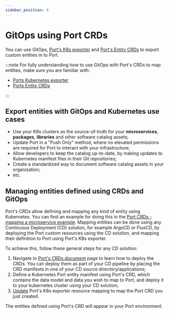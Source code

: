 ```yaml
---
sidebar_position: 6
---
```


# GitOps using Port CRDs

You can use GitOps, [Port's K8s exporter](/build-your-software-catalog/sync-data-to-catalog/kubernetes/kubernetes.md) and [Port's Entity CRDs](/build-your-software-catalog/sync-data-to-catalog/kubernetes/port-crd.md) to export custom entities in to Port.

:::note
For fully understanding how to use GitOps with Port's CRDs to map entities, make sure you are familiar with:

- [Ports Kubernetes exporter](/build-your-software-catalog/sync-data-to-catalog/kubernetes/kubernetes.md)
- [Ports Entity CRDs](/build-your-software-catalog/sync-data-to-catalog/kubernetes/port-crd.md)

:::

## Export entities with GitOps and Kubernetes use cases

- Use your K8s clusters as the source-of-truth for your **microservices**, **packages**, **libraries** and other software catalog assets;
- Update Port in a "Push Only" method, where no elevated permissions are required for Port to interact with your infrastructure;
- Allow developers to keep the catalog up-to-date, by making updates to Kubernetes manifest files in their Git repositories;
- Create a standardized way to document software catalog assets in your organization;
- etc.

## Managing entities defined using CRDs and GitOps

Port's CRDs allow defining and mapping any kind of entity using Kubernetes. You can find an example for doing this in the [Port CRDs - mapping a microservice example](/build-your-software-catalog/sync-data-to-catalog/kubernetes/port-crd.md#example---mapping-a-microservice-using-port-crds).
Mapping entities can be done using any Continuous Deployment (CD) solution, for example ArgoCD or FluxCD, by deploying the Port custom resources using the CD solution, and mapping their definition to Port using Port's K8s exporter.

To achieve this, follow these general steps for any CD solution:

1. Navigate to [Port's CRDs document](/build-your-software-catalog/sync-data-to-catalog/kubernetes/port-crd.md#deploying-ports-crds) page to learn how to deploy the CRDs. You can deploy them as part of your CD pipeline by placing the CRD manifests in one of your CD source directory/applications;
2. Define a Kubernetes Port entity manifest using Port's CRD, which contains the data model and data you wish to map to Port, and deploy it to your kubernetes cluster using your CD solution;
3. [Update](/build-your-software-catalog/sync-data-to-catalog/kubernetes/kubernetes.md#updating-exporter-configuration) Port's K8s exporter resource mapping to map the Port CRD you just created.

The entities defined using Port's CRD will appear in your Port environment.
